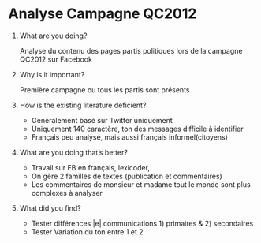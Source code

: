 # Analyse Campagne QC2012

1. What are you doing?

    Analyse du contenu des pages partis politiques lors de la campagne QC2012 sur Facebook

2. Why is it important?

    Première campagne ou tous les partis sont présents

3. How is the existing literature deficient?

    - Généralement basé sur Twitter uniquement
    - Uniquement 140 caractère, ton des messages difficile à identifier
    - Français peu analysé, mais aussi français informel(citoyens)

4. What are you doing that’s better?

    - Travail sur FB en français, lexicoder,
    - On gère 2 familles de textes (publication et commentaires)
    - Les commentaires de monsieur et madame tout le monde sont plus complexes à analyser

5. What did you find?

    - Tester différences |e| communications 1) primaires & 2) secondaires
    - Tester Variation du ton entre 1 et 2
